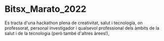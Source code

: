 # Bitsx_Marato_2022
Es tracta d'una hackathon plena de creativitat, salut i tecnologia, on professorat, personal investigador i qualsevol professional dels àmbits de la salut i de la tecnologia (però també d'altres àrees!), 
